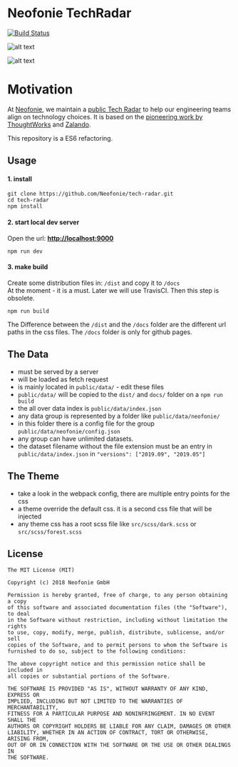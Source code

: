 # Neofonie TechRadar

[![Build Status](https://api.travis-ci.org/Neofonie/tech-radar.svg?branch=master)](https://travis-ci.org/Neofonie/tech-radar) 

![alt text](../master/public/screenshots/neotechradar1.png?raw=true "Neofonie Tech Radar #1")
  
![alt text](../master/public/screenshots/neotechradar2.png?raw=true "Neofonie Tech Radar #2")


# Motivation

At [Neofonie](https://neofonie.de), we maintain a [public Tech
Radar](https://neofonie.github.io/tech-radar/) to help our engineering teams
align on technology choices. It is based on the [pioneering work
by ThoughtWorks](https://www.thoughtworks.com/radar) and [Zalando](https://zalando.github.io/tech-radar/).

This repository is a ES6 refactoring.

## Usage

#### 1. install

```
git clone https://github.com/Neofonie/tech-radar.git
cd tech-radar
npm install
```

#### 2. start local dev server

Open the url: **[http://localhost:9000](http://localhost:9000)**

```
npm run dev
```

#### 3. make build

Create some distribution files in: `/dist` and copy it to `/docs`  
At the moment - it is a must. Later we will use TravisCI. Then this step is obsolete.

```
npm run build
```

The Difference between the `/dist` and the `/docs` folder are the different url paths in the css files.
The `/docs` folder is only for github pages.

## The Data
- must be served by a server
- will be loaded as fetch request
- is mainly located in `public/data/` - edit these files
- `public/data/` will be copied to the `dist/` and `docs/` folder on a `npm run build`
- the all over data index is `public/data/index.json`
- any data group is represented by a folder like `public/data/neofonie/`
- in this folder there is a config file for the group `public/data/neofonie/config.json`
- any group can have unlimited datasets.
- the dataset filename without the file extension must be an entry in `public/data/index.json` in `"versions": ["2019.09", "2019.05"]`

## The Theme
- take a look in the webpack config, there are multiple entry points for the css
- a theme override the default css. it is a second css file that will be injected
- any theme css has a root scss file like `src/scss/dark.scss` or `src/scss/forest.scss`


## License

```
The MIT License (MIT)

Copyright (c) 2018 Neofonie GmbH

Permission is hereby granted, free of charge, to any person obtaining a copy
of this software and associated documentation files (the "Software"), to deal
in the Software without restriction, including without limitation the rights
to use, copy, modify, merge, publish, distribute, sublicense, and/or sell
copies of the Software, and to permit persons to whom the Software is
furnished to do so, subject to the following conditions:

The above copyright notice and this permission notice shall be included in
all copies or substantial portions of the Software.

THE SOFTWARE IS PROVIDED "AS IS", WITHOUT WARRANTY OF ANY KIND, EXPRESS OR
IMPLIED, INCLUDING BUT NOT LIMITED TO THE WARRANTIES OF MERCHANTABILITY,
FITNESS FOR A PARTICULAR PURPOSE AND NONINFRINGEMENT. IN NO EVENT SHALL THE
AUTHORS OR COPYRIGHT HOLDERS BE LIABLE FOR ANY CLAIM, DAMAGES OR OTHER
LIABILITY, WHETHER IN AN ACTION OF CONTRACT, TORT OR OTHERWISE, ARISING FROM,
OUT OF OR IN CONNECTION WITH THE SOFTWARE OR THE USE OR OTHER DEALINGS IN
THE SOFTWARE.
```
